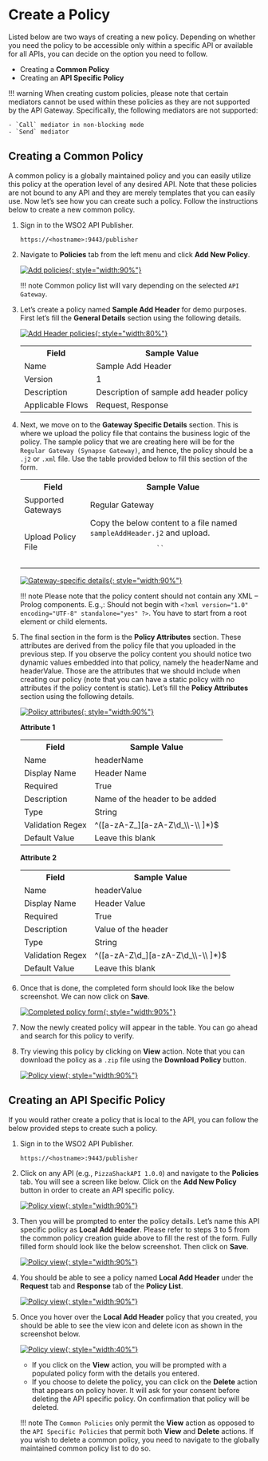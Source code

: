 # Create a Policy

Listed below are two ways of creating a new policy. Depending on whether you need the policy to be accessible only within a specific API or available for all APIs, you can decide on the option you need to follow.

* Creating a **Common Policy**
* Creating an **API Specific Policy**

!!! warning
    When creating custom policies, please note that certain mediators cannot be used within these policies as they are not supported by the API Gateway. Specifically, the following mediators are not supported:

    - `Call` mediator in non-blocking mode
    - `Send` mediator

## Creating a Common Policy

A common policy is a globally maintained policy and you can easily utilize this policy at the operation level of any desired API. Note that these policies are not bound to any API and they are merely templates that you can easily use. Now let’s see how you can create such a policy. Follow the instructions below to create a new common policy.

1. Sign in to the WSO2 API Publisher.

    `https://<hostname>:9443/publisher`

2. Navigate to **Policies** tab from the left menu and click **Add New Policy**.

    [![Add policies]({{base_path}}/assets/img/design/api-policies/common-policy-1.png){: style="width:90%"}]({{base_path}}/assets/img/design/api-policies/common-policy-1.png)

    !!! note
        Common policy list will vary depending on the selected `API Gateway`.

3. Let’s create a policy named **Sample Add Header** for demo purposes. First let’s fill the **General Details** section using the following details.

    [![Add Header policies]({{base_path}}/assets/img/design/api-policies/common-policy-2.png){: style="width:80%"}]({{base_path}}/assets/img/design/api-policies/common-policy-2.png)

    <table>
        <tr>
            <th>Field</th>
            <th>Sample Value</th>
        </tr>
        <tr>
            <td>Name</td>
            <td>Sample Add Header</td>
        </tr>
        <tr>
            <td>Version</td>
            <td>1</td>
        </tr>
        <tr>
            <td>Description</td>
            <td>Description of sample add header policy</td>
        </tr>
        <tr>
            <td>Applicable Flows</td>
            <td>Request, Response</td>
        </tr>
    </table>

4. Next, we move on to the **Gateway Specific Details** section. This is where we upload the policy file that contains the business logic of the policy. The sample policy that we are creating here will be for the `Regular Gateway (Synapse Gateway)`, and hence, the policy should be a `.j2` or `.xml` file. Use the table provided below to fill this section of the form.

    <table>
        <tr>
            <th>Field</th>
            <th>Sample Value</th>
        </tr>
        <tr>
            <td>Supported Gateways</td>
            <td>Regular Gateway</td>
        </tr>
        <tr>
            <td>Upload Policy File</td>
            <td>Copy the below content to a file named <code>sampleAddHeader.j2</code> and upload.
                <pre>
                    `<property action="set" name="{{'{{headerName}}'}}" value="{{'{{headerValue}}'}}" scope="transport" />`
                </pre>
            </td>
        </tr>
    </table>

    [![Gateway-specific details]({{base_path}}/assets/img/design/api-policies/common-policy-3.png){: style="width:90%"}]({{base_path}}/assets/img/design/api-policies/common-policy-3.png)

    !!! note
        Please note that the policy content should not contain any XML – Prolog components. E.g.,: Should not begin with `<?xml version="1.0" encoding="UTF-8" standalone="yes" ?>`. You have to start from a root element or child elements.

5. The final section in the form is the **Policy Attributes** section. These attributes are derived from the policy file that you uploaded in the previous step. If you observe the policy content you should notice two dynamic values embedded into that policy, namely the headerName and headerValue. Those are the attributes that we should include when creating our policy (note that you can have a static policy with no attributes if the policy content is static). Let’s fill the **Policy Attributes** section using the following details.

    [![Policy attributes]({{base_path}}/assets/img/design/api-policies/common-policy-4.png){: style="width:90%"}]({{base_path}}/assets/img/design/api-policies/common-policy-4.png)

    **Attribute 1**
    <table>
        <tr>
            <th>Field</th>
            <th>Sample Value</th>
        </th>
        <tr>
            <td>Name</td>
            <td>headerName</td>
        </tr>
        <tr>
            <td>Display Name</td>
            <td>Header Name</td>
        </tr>
        <tr>
            <td>Required</td>
            <td>True</td>
        </tr>
        <tr>
            <td>Description</td>
            <td>Name of the header to be added</td>
        </tr>
        <tr>
            <td>Type</td>
            <td>String</td>
        </tr>
        <tr>
            <td>Validation Regex</td>
            <td>^([a-zA-Z_][a-zA-Z\d_\\-\\ ]*)$</td>
        </tr>
        <tr>
            <td>Default Value</td>
            <td>Leave this blank</td>
        </tr>
    </table>

    **Attribute 2**
    <table>
        <tr>
            <th>Field</th>
            <th>Sample Value</th>
        </tr>
        <tr>
            <td>Name</td>
            <td>headerValue</td>
        </tr>
        <tr>
            <td>Display Name</td>
            <td>Header Value</td>
        </tr>
        <tr>
            <td>Required</td>
            <td>True</td>
        </tr>
        <tr>
            <td>Description</td>
            <td>Value of the header</td>
        </tr>
        <tr>
            <td>Type</td>
            <td>String</td>
        </tr>
        <tr>
            <td>Validation Regex</td>
            <td>^([a-zA-Z\d_][a-zA-Z\d_\\-\\ ]*)$</td>
        </tr>
        <tr>
            <td>Default Value</td>
            <td>Leave this blank</td>
        </tr>
    </table>

6. Once that is done, the completed form should look like the below screenshot. We can now click on **Save**.

    [![Completed policy form]({{base_path}}/assets/img/design/api-policies/common-policy-5.png){: style="width:90%"}]({{base_path}}/assets/img/design/api-policies/common-policy-5.png)

7. Now the newly created policy will appear in the table. You can go ahead and search for this policy to verify.

8. Try viewing this policy by clicking on **View** action. Note that you can download the policy as a `.zip` file using the **Download Policy** button.

    [![Policy view]({{base_path}}/assets/img/design/api-policies/common-policy-6.png){: style="width:90%"}]({{base_path}}/assets/img/design/api-policies/common-policy-6.png)

## Creating an API Specific Policy

If you would rather create a policy that is local to the API, you can follow the below provided steps to create such a policy.

1. Sign in to the WSO2 API Publisher.

    `https://<hostname>:9443/publisher`

2. Click on any API (e.g., `PizzaShackAPI 1.0.0`) and navigate to the **Policies** tab. You will see a screen like below. Click on the **Add New Policy** button in order to create an API specific policy.

    [![Policy view]({{base_path}}/assets/img/design/api-policies/specific-policy-1.png){: style="width:90%"}]({{base_path}}/assets/img/design/api-policies/specific-policy-1.png)

3. Then you will be prompted to enter the policy details. Let’s name this API specific policy as **Local Add Header**. Please refer to steps 3 to 5 from the common policy creation guide above to fill the rest of the form. Fully filled form should look like the below screenshot. Then click on **Save**.

    [![Policy view]({{base_path}}/assets/img/design/api-policies/specific-policy-2.png){: style="width:90%"}]({{base_path}}/assets/img/design/api-policies/specific-policy-2.png)

4. You should be able to see a policy named **Local Add Header** under the **Request** tab and **Response** tab of the **Policy List**.

    [![Policy view]({{base_path}}/assets/img/design/api-policies/specific-policy-3.png){: style="width:90%"}]({{base_path}}/assets/img/design/api-policies/specific-policy-3.png)

5. Once you hover over the **Local Add Header** policy that you created, you should be able to see the view icon and delete icon as shown in the screenshot below.

    [![Policy view]({{base_path}}/assets/img/design/api-policies/specific-policy-4.png){: style="width:40%"}]({{base_path}}/assets/img/design/api-policies/specific-policy-4.png)

    - If you click on the **View** action, you will be prompted with a populated policy form with the details you entered.
    - If you choose to delete the policy, you can click on the **Delete** action that appears on policy hover. It will ask for your consent before deleting the API specific policy. On confirmation that policy will be deleted.

    !!! note 
        The `Common Policies` only permit the **View** action as opposed to the `API Specific Policies` that permit both **View** and **Delete** actions. If you wish to delete a common policy, you need to navigate to the globally maintained common policy list to do so.
